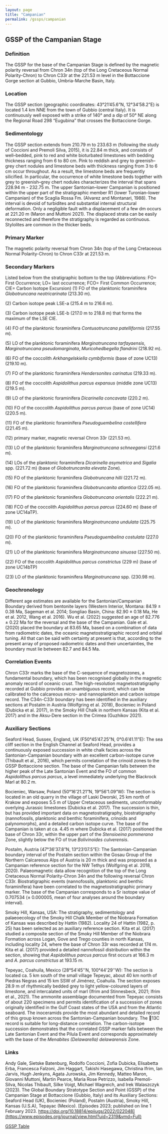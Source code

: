 ```yaml
---
layout: page
title: "Campanian"
permalink: /gssps/campanian
---
```

## GSSP of the Campanian Stage

### Definition
The GSSP for the base of the Campanian Stage is defined by the magnetic polarity reversal from Chron 34n (top of the Long Cretaceous Normal Polarity-Chron) to Chron C33r at the 221.53 m level in the Bottaccione Gorge section at Gubbio, Umbria-Marche Basin, Italy.

### Location
The GSSP section (geographic coordinates: 43°21’45.6”N, 12°34’58.2”E) is located 1.4 km NNE from the town of Gubbio (central Italy). It is continuously well exposed with a strike of 140° and a dip of 50° NE along the Regional Road 298 “Eugubina” that crosses the Bottaccione Gorge.

### Sedimentology
The GSSP section extends from 210.79 m to 233.63 m (following the study of Coccioni and Premoli Silva, 2015), it is 22.84 m thick, and consists of well–bedded, pink to red and white bioturbated limestones with bedding thickness ranging from 6 to 80 cm. Pink to reddish and grey to greenish–grey chert nodules and limestone beds with thickness ranging from 3 to 6 cm occur throughout. As a result, the limestone beds are frequently silicified. In particular, the occurrence of white limestone beds together with grey to greenish–grey chert nodules characterizes the interval that spans 228.94 m - 232.75 m.
The upper Santonian–lower Campanian is positioned within the upper part of the stratigraphic member R1 (lower Turonian–lower Campanian) of the Scaglia Rossa Fm. (Alvarez and Montanari, 1988). The interval is devoid of turbidites and substantial internal structural deformation. Only a negligible fault with a displacement of a few dm occurs at 221.20 m (Maron and Muttoni 2021). The displaced strata can be easily reconnected and therefore the stratigraphy is regarded as continuous. Stylolites are common in the thicker beds.

### Primary Marker
The magnetic polarity reversal from Chron 34n (top of the Long Cretaceous Normal Polarity-Chron) to Chron C33r at 221.53 m.

### Secondary Markers
Listed below from the stratigraphic bottom to the top (Abbreviations: FO= First Occurrence; LO= last occurrence; FCO= First Common Occurrence; CIE= Carbon Isotope Excursion)
(1) FO of the planktonic foraminifera _Globotruncana neotricarinata_ (213.30 m). 

(2) Carbon isotope peak LSE-a (215.4 m to 216.6 m). 

(3) Carbon isotope peak LSE-b (217.0 m to 218.8 m) that forms the maximum of the LSE CIE. 

(4) FO of the planktonic foraminifera _Contusotruncana patelliformis_ (217.55 m). 

(5) LO of the planktonic foraminifera _Marginotruncana tarfayaensis_, _Marginotruncana pseudomarginata_, _Muricohedbegella flandrini_ (218.92 m).

(6) FO of the coccolith _Arkhangelskiella cymbiformis_ (base of zone UC13) (219.10 m). 

(7) FO of the planktonic foraminifera _Hendersonites carinatus_ (219.33 m).

(8) FO of the coccolith _Aspidolithus parcus expansus_ (middle zone UC13) (219.5 m).

(9) LO of the planktonic foraminifera _Dicarinella concavata_ (220.2 m). 

(10) FO of the coccolith _Aspidolithus parcus parcus_ (base of zone UC14) (220.5 m).

(11) FO of the planktonic foraminifera _Pseudoguembelina costellifera_ (221.45 m). 

(12) primary marker, magnetic reversal Chron 33r (221.53 m). 

(13) LO of the planktonic foraminifera _Marginotruncana schneegansi_ (221.6 m). 

(14) LOs of the planktonic foraminifera _Dicarinella asymetrica_ and _Sigalia_ spp. (221.72 m) (base of _Globotruncanita elevata_ Zone). 

(15) FO of the planktonic foraminifera _Globotruncana hilli_ (221.72 m).

(16) FO of the planktonic foraminifera _Globotruncanita atlantica_ (222.05 m).

(17) FO of the planktonic foraminifera _Globotruncana orientalis_ (222.21 m).

(18) FCO of the coccolith _Aspidolithus parcus parcus_ (224.60 m) (base of zone UC14aTP).

(19) LO of the planktonic foraminifera _Marginotruncana undulata_ (225.75 m).

(20) FO of the planktonic foraminifera _Pseudoguembelina costulata_ (227.0 m).

(21) LO of the planktonic foraminifera _Marginotruncana sinuosa_ (227.50 m).

(22) FO of the coccolith _Aspidolithus parcus constrictus_ (229 m) (base of zone UC14bTP)

(23) LO of the planktonic foraminifera _Marginotruncana_ spp. (230.98 m). 

### Geochronology
Different age estimates are available for the Santonian/Campanian Boundary derived from bentonite layers (Western Interior, Montana: 84.19 ± 0.38 Ma, Sageman et al. 2014; Songliao Basin, China: 82.90 ± 0.18 Ma, He et al. 2012, Wang et al. 2016). Wu et al. (2022) suggested an age of 82.776 ± 0.22 Ma for the reversal and the base of the Campanian. Gale et al. (2020) placed the boundary at 83.65 Ma, based on a combination of data from radiometric dates, the oceanic magnetostratigraphic record and orbital tuning. All that can be said with certainty at present is that, according to the present array of proposed radiometric dates and their uncertainties, the boundary must lie between 82.7 and 84.5 Ma.

### Correlation Events
Chron C33r marks the base of the C-sequence of magnetozones, a fundamental boundary, which has been recognised globally in the magnetic anomaly record of oceanic crust. The high-resolution magnetostratigraphy recorded at Gubbio provides an unambiguous record, which can be calibrated to the calcareous micro- and nannoplankton and carbon isotope record. 
The C34n-C33r boundary has been identified in the auxiliary sections at Postalm in Austria (Wolfgring et al. 2018), Bocieniec in Poland (Dubicka et al. 2017), in the Smoky Hill Chalk in northern Kansas (Kita et al. 2017) and in the Aksu-Dere section in the Crimea (Guzhikov 2021).

### Auxiliary Sections
Seaford Head, Sussex, England, UK (F50°45’47.25”N, 0°0.6’41.11”E): The sea cliff section in the English Channel at Seaford Head, provides a continuously exposed succession in white chalk facies across the Santonian-Campanian boundary with an excellent carbon-isotope curve (Thibault et al., 2016), which permits correlation of the crinoid zones to the GSSP Bottaccione section. The base of the Campanian falls between the higher peak of the Late Santonian Event and the FO of common _Aspidolithus parcus parcus_, a level immediately underlying the Blackrock Marl at 80.2 m.

Bocieniec, Warsaw, Poland (50°16’21.21”N, 19°56’1.09”W): The section is located in an old quarry in the village of Laski Dworski, 25 km north of Krakow and exposes 5.5 m of Upper Cretaceous sediments, unconformably overlying Jurassic limestones (Dubicka et al. 2017). The succession is thin, but has provided important data on magnetostratigraphy, biostratigraphy (nannofossils, planktonic and benthic foraminifera, crinoids and palynomorphs), and a detailed carbon isotope curve. The base of the Campanian is taken at ca. 4.45 m where Dubicka et al. (2017) positioned the base of Chron 33r, within the upper part of the _Stensioeina pommerana_ Zone, slightly below the FO of true _Bolivinoides culverensis_.

Postalm, Austria (47°36’37.8”N, 13°23’07.5”E): The Santonian-Campanian boundary interval of the Postalm section within the Gosau Group of the Northern Calcareous Alps of Austria is 20 m thick and was proposed as a Campanian reference section for the NW Tethys (Wolfgring et al. 2018, 2020). Palaeomagnetic data allow recognition of the top of the Long Cretaceous Normal Polarity-Chron 34n and the following reversal Chron C33r. Biostratigraphic events (nannofossils, planktonic and benthic foraminifera) have been correlated to the magnetostratigraphic primary marker. The base of the Campanian corresponds to a Sr isotope value of 0.707534 (± 0.000005, mean of four analyses around the boundary interval). 

Smoky Hill, Kansas, USA: The stratigraphy, sedimentology and palaeoecology of the Smoky Hill Chalk Member of the Niobrara Formation of Kansas was described by Hattin (1982). Locality 24 of Hattin (1982, p. 25) has been selected as an auxiliary reference section. Kita et al. (2017) studied a composite section of the Smoky Hill Member of the Niobrara Formation across Logan, Gove and Trego counties in north Kansas, including locality 24, where the base of Chron 33r was recorded at 174 m. Kita et al. (2017) provided a detailed nannofossil distribution within the section, showing that _Aspidolithus parcus parcus_ first occurs at 166.3 m and _A. parcus constrictus_ at 193.15 m.

Tepeyac, Coahuila, Mexico (28°54'45''N, 100°44'29''W): The section is located ca. 5 km south of the small village Tepeyac, about 40 km north of Piedras Negras and 15 km SSW of Jiménez, Coahuila. The section exposes 28.9 m of rhythmically bedded grey to light yellow-coloured layers of limestone, and intercalated units of marl (Ifrim and Stinnesbeck, 2021; Ifrim et al., 2021). The ammonite assemblage documented from Tepeyac consists of about 220 specimens and permits identification of a succession of zones originally identified in the Gulf Coast states of the USA and from the Atlantic seaboard. The inoceramids provide the most abundant and detailed record of this group known across the Santonian-Campanian boundary. The 13C record is suitable for long-distance correlation. The carbon-isotope succession demonstrates that the correlated GSSP marker falls between the Late Santonian Event and the Pilula Event and corresponds approximately with the base of the _Menabites (Delawarella) delawarensis_ Zone.

### Links
Andy Gale, Sietske Batenburg, Rodolfo Coccioni, Zofia Dubicka, Elisabetta Erba, Francesca Falzoni, Jim Haggart, Takishi Hasegawa, Christina Ifrim, Ian Jarvis, Hugh Jenkyns, Agata Jurowska, Jim Kennedy, Matteo Maron, Giovanni Muttoni, Martin Pearce, Maria Rose Petrizzo, Isabella Premoli-Silva, Nicolas Thibault, Silke Voigt, Michael Wagreich, and Irek Walaszczyk (2023). The Global Boundary Stratotype Section and Point (GSSP) of the Campanian Stage at Bottaccione (Gubbio, Italy) and its Auxiliary Sections: Seaford Head (UK), Bocieniec (Poland), Postalm (Austria), Smoky Hill, Kansas (U.S.A), Tepayac (Mexico). 
[Episodes 2023; published on line 1 February 2023. https://doi.org/10.18814/epiiugs/2022/022048](https://www.episodes.org/journal/view.html?uid=2319&vmd=Full)

[GSSP Table](https://stratigraphy.org/gssps/)
